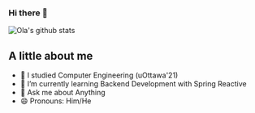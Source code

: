 
### Hi there 👋
![Ola's github stats](https://github-readme-stats.vercel.app/api?username=tyrellshawn&count_private=true&show_icons=true&theme=cobalt)

## A little about me
- 🔭 I studied Computer Engineering (uOttawa'21)
- 🌱 I’m currently learning Backend Development with Spring Reactive
- 💬 Ask me about Anything
- 😄 Pronouns: Him/He
